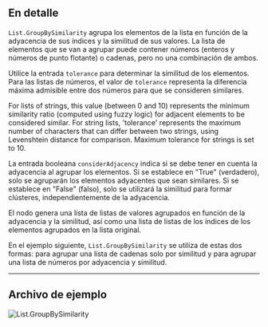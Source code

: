 ## En detalle
`List.GroupBySimilarity` agrupa los elementos de la lista en función de la adyacencia de sus índices y la similitud de sus valores. La lista de elementos que se van a agrupar puede contener números (enteros y números de punto flotante) o cadenas, pero no una combinación de ambos.

Utilice la entrada `tolerance` para determinar la similitud de los elementos. Para las listas de números, el valor de `tolerance` representa la diferencia máxima admisible entre dos números para que se consideren similares.

For lists of strings, this value (between 0 and 10) represents the minimum similarity ratio (computed using fuzzy logic) for adjacent elements to be considered similar. For string lists, 'tolerance' represents the maximum number of characters that can differ between two strings, using Levenshtein distance for comparison. Maximum tolerance for strings is set to 10.

La entrada booleana `considerAdjacency` indica si se debe tener en cuenta la adyacencia al agrupar los elementos. Si se establece en "True" (verdadero), solo se agruparán los elementos adyacentes que sean similares. Si se establece en "False" (falso), solo se utilizará la similitud para formar clústeres, independientemente de la adyacencia.

El nodo genera una lista de listas de valores agrupados en función de la adyacencia y la similitud, así como una lista de listas de los índices de los elementos agrupados en la lista original.

En el ejemplo siguiente, `List.GroupBySimilarity` se utiliza de estas dos formas: para agrupar una lista de cadenas solo por similitud y para agrupar una lista de números por adyacencia y similitud.
___
## Archivo de ejemplo

![List.GroupBySimilarity](./DSCore.List.GroupBySimilarity_img.jpg)
